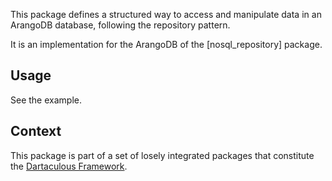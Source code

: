 This package defines a structured way to access and 
manipulate data in an ArangoDB database, following the 
repository pattern.

It is an implementation for the ArangoDB of the [nosql_repository] package.

## Usage

See the example.

## Context

This package is part of a set of losely integrated packages that constitute the [Dartaculous Framework](https://gitlab.com/squarealfa/dart_framework#squarealfa-dart-framework).
